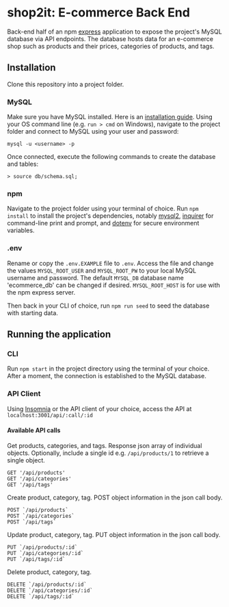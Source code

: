 # shop2it: E-commerce Back End

Back-end half of an npm [express](https://www.npmjs.com/package/express) application to expose the project's MySQL database via API endpoints.  The database hosts data for an e-commerce shop such as products and their prices, categories of products, and tags.

## Installation

Clone this repository into a project folder.

### MySQL

Make sure you have MySQL installed.  Here is an [installation guide](https://coding-boot-camp.github.io/full-stack/mysql/mysql-installation-guide).  Using your OS command line (e.g. `run > cmd` on Windows), navigate to the project folder and connect to MySQL using your user and password:

```MySQL
mysql -u <username> -p
```

Once connected, execute the following commands to create the database and tables:

```MySQL
> source db/schema.sql;
```

### npm

Navigate to the project folder using your terminal of choice.  Run `npm install` to install the project's dependencies, notably [mysql2](https://www.npmjs.com/package/mysql2), [inquirer](https://www.npmjs.com/package/inquirer) for command-line print and prompt, and [dotenv](https://www.npmjs.com/package/dotenv) for secure environment variables.

### .env

Rename or copy the `.env.EXAMPLE` file to `.env`.  Access the file and change the values `MYSQL_ROOT_USER` and `MYSQL_ROOT_PW` to your local MySQL username and password.  The default `MYSQL_DB` database name 'ecommerce_db' can be changed if desired.  `MYSQL_ROOT_HOST` is for use with the npm express server.

Then back in your CLI of choice, run `npm run seed` to seed the database with starting data.

## Running the application

### CLI

Run `npm start` in the project directory using the terminal of your choice.  After a moment, the connection is established to the MySQL database.

### API Client

Using [Insomnia](https://insomnia.rest/) or the API client of your choice, access the API at `localhost:3001/api/:call/:id`

#### Available API calls

Get products, categories, and tags.  Response json array of individual objects.  Optionally, include a single id e.g. `/api/products/1` to retrieve a single object.

```
GET '/api/products'
GET '/api/categories'
GET '/api/tags'
```

Create product, category, tag.  POST object information in the json call body.

```
POST `/api/products`
POST `/api/categories`
POST `/api/tags`
```

Update product, category, tag.  PUT object information in the json call body.

```
PUT `/api/products/:id`
PUT `/api/categories/:id`
PUT `/api/tags/:id`
```

Delete product, category, tag.

```
DELETE `/api/products/:id`
DELETE `/api/categories/:id`
DELETE `/api/tags/:id`
```
